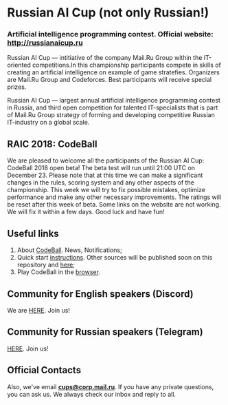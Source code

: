 # Russian AI Cup (not only Russian!)
### Artificial intelligence programming contest. Official website: http://russianaicup.ru
Russian AI Cup — intitiative of the company Mail.Ru Group within the IT-oriented competitions.In this championship participants compete in skills of creating an artificial intelligence on example of game stratefies. Organizers are Mail.Ru Group and Codeforces. Best participants will receive special prizes.

Russian AI Cup — largest annual artificial intelligence programming contest in Russia, and third open competition for talented IT-specialists that is part of Mail.Ru Group strategy of forming and developing competitive Russian IT-industry on a global scale.

## RAIC 2018: CodeBall
We are pleased to welcome all the participants of the Russian AI Cup: CodeBall 2018 open beta!
The beta test will run until 21:00 UTC on December 23. Please note that at this time we can make a significant changes in the rules, scoring system and any other aspects of the championship. This week we will try to fix possible mistakes, optimize performance and make any other necessary improvements. The ratings will be reset after this week of beta.
Some links on the website are not working. We will fix it within a few days.
Good luck and have fun!

## Useful links
1. About [CodeBall](http://russianaicup.ru). News, Notifications;
2. Quick start [instructions](http://russianaicup.ru/p/quick). Other sources will be published soon on this repository and [here](http://russianaicup.ru/p/examples);
3. Play CodeBall in the [browser](http://russianaicup.ru/play).

## Community for English speakers (Discord)
We are [HERE](https://discord.gg/yhJRg7D). Join us! 

## Community for Russian speakers (Telegram)
[HERE](https://t.me/aicups). Join us! 

## Official Contacts
Also, we've email **cups@corp.mail.ru**. If you have any private questions, you can ask us. We always check our inbox and reply to all.
